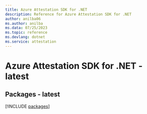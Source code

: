 ```yaml
---
title: Azure Attestation SDK for .NET
description: Reference for Azure Attestation SDK for .NET
author: anilba06
ms.author: anilba
ms.data: 07/25/2023
ms.topic: reference
ms.devlang: dotnet
ms.service: attestation
---
```

# Azure Attestation SDK for .NET - latest
## Packages - latest
[!INCLUDE [packages](attestation-index.md)]